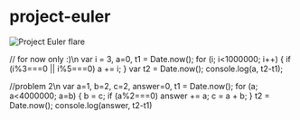 project-euler
=============

![Project Euler flare](https://projecteuler.net/profile/Krym.png)

// for now only :)\n
var i = 3, a=0, t1 = Date.now();
for (i; i<1000000; i++) {
    if (i%3===0 || i%5===0)
        a += i;
}
var t2 = Date.now();
console.log(a, t2-t1);

//problem 2\n
var a=1, b=2, c=2, answer=0, t1 = Date.now();
for (a; a<4000000; a=b) {
    b = c;
    if (a%2===0) answer += a;
    c = a + b;
}
t2 = Date.now();
console.log(answer, t2-t1)
